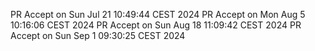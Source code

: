 PR Accept on Sun Jul 21 10:49:44 CEST 2024
PR Accept on Mon Aug  5 10:16:06 CEST 2024
PR Accept on Sun Aug 18 11:09:42 CEST 2024
PR Accept on Sun Sep  1 09:30:25 CEST 2024
